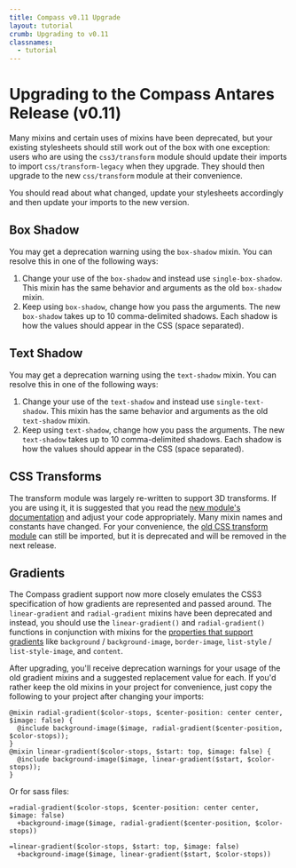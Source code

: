 ```yaml
---
title: Compass v0.11 Upgrade
layout: tutorial
crumb: Upgrading to v0.11
classnames:
  - tutorial
---
```

# Upgrading to the Compass Antares Release (v0.11)

Many mixins and certain uses of mixins have been deprecated, but your
existing stylesheets should still work out of the box with one exception:
users who are using the `css3/transform` module should update their imports
to import `css/transform-legacy` when they upgrade. They should then upgrade
to the new `css/transform` module at their convenience.

You should read about what changed, update your stylesheets accordingly
and then update your imports to the new version.

<a name="box-shadow"></a>
## Box Shadow
You may get a deprecation warning using the `box-shadow` mixin.
You can resolve this in one of the following ways:

1. Change your use of the `box-shadow` and instead use `single-box-shadow`.
   This mixin has the same behavior and arguments as the old `box-shadow` mixin.
2. Keep using `box-shadow`, change how you pass the arguments. The new
   `box-shadow` takes up to 10 comma-delimited shadows. Each shadow is
   how the values should appear in the CSS (space separated).

<a name="text-shadow"></a>
## Text Shadow

You may get a deprecation warning using the `text-shadow` mixin.
You can resolve this in one of the following ways:

1. Change your use of the `text-shadow` and instead use `single-text-shadow`.
   This mixin has the same behavior and arguments as the old `text-shadow` mixin.
2. Keep using `text-shadow`, change how you pass the arguments. The new
   `text-shadow` takes up to 10 comma-delimited shadows. Each shadow is
   how the values should appear in the CSS (space separated).

<a name="transform"></a>
## CSS Transforms
The transform module was largely re-written to support 3D transforms. If you
are using it, it is suggested that you read the [new module's documentation][new_transform]
and adjust your code appropriately. Many mixin names and constants have changed.
For your convenience, the [old CSS transform module][old_transform] can still be imported, but it
is deprecated and will be removed in the next release.

<a name="gradients"></a>
## Gradients

The Compass gradient support now more closely emulates the CSS3 specification of how gradients
are represented and passed around. The `linear-gradient` and `radial-gradient` mixins
have been deprecated and instead, you should use the `linear-gradient()` and `radial-gradient()`
functions in conjunction with mixins for the [properties that support gradients][image_stylesheet] like
`background` / `background-image`, `border-image`, `list-style` / `list-style-image`,
and `content`.

After upgrading, you'll receive deprecation warnings for your usage of the old gradient
mixins and a suggested replacement value for each. If you'd rather keep the old mixins in
your project for convenience, just copy the following to your project after changing your imports:

    @mixin radial-gradient($color-stops, $center-position: center center, $image: false) {
      @include background-image($image, radial-gradient($center-position, $color-stops));
    }
    @mixin linear-gradient($color-stops, $start: top, $image: false) {
      @include background-image($image, linear-gradient($start, $color-stops));
    }

Or for sass files:

    =radial-gradient($color-stops, $center-position: center center, $image: false)
      +background-image($image, radial-gradient($center-position, $color-stops))
    
    =linear-gradient($color-stops, $start: top, $image: false)
      +background-image($image, linear-gradient($start, $color-stops))

[new_transform]: /reference/compass/css3/transform/
[old_transform]: /reference/compass/css3/transform-legacy/
[image_stylesheet]: /reference/compass/css3/images/